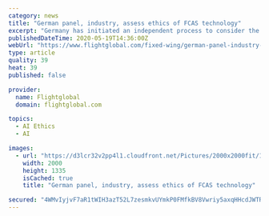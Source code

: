 ```yaml
---
category: news
title: "German panel, industry, assess ethics of FCAS technology"
excerpt: "Germany has initiated an independent process to consider the ethical and legal implications of using autonomy and artificial intelligence as part of a multinational Future Combat Air System, to enter use by around 2040."
publishedDateTime: 2020-05-19T14:36:00Z
webUrl: "https://www.flightglobal.com/fixed-wing/german-panel-industry-assess-ethics-of-fcas-technology/138442.article"
type: article
quality: 39
heat: 39
published: false

provider:
  name: Flightglobal
  domain: flightglobal.com

topics:
  - AI Ethics
  - AI

images:
  - url: "https://d3lcr32v2pp4l1.cloudfront.net/Pictures/2000x2000fit/1/5/4/70154_fcascdassault_319885.jpg"
    width: 2000
    height: 1335
    isCached: true
    title: "German panel, industry, assess ethics of FCAS technology"

secured: "4WMvIyjvF7aR1tWIH3azT52L7zesmkvUYmkP0FMfkBV8Vwriy5axqHHcdJWTRqFaqno8nD3Ou2D6yTtHwA7l0fI7st4m2UeL6muJCWS7f5nDKUjJyghRNE6mlKldBlxiIF6+XkBEf7KsjQwf4i04k6qNTI9a4yiUBYIu5qM9HfBAn+z3/bcRHceNlVp4TMv07K1eQBoujtbMrAOCZZJmFft07CxzQEwBCNA8MAwk9C0jVUVPUScb219WdaDBxZxJmUqT40AILl4UP8SSGJDf+XEN52pe9i1rv2riebXJNSS3K5VWaENjeG3k8/XsPpXmzlO+bSuq7r5GcfDNRPXYkHNdnDK6C9EaQ/6AQKdcuSIPdTrEno0etaocREVzj0VUl5dMEQbadtIUGJ6DoMfigLJxROn7Gr2uQYnDyDvVZpCVH0fmYgcIMHR/bRtFQvAZg95RLfbf/qxDqiRmOVqFto49s8/W2YE9txfHG8uio6A=;c+lLt7518RjESGQBcZ+aYg=="
---
```


